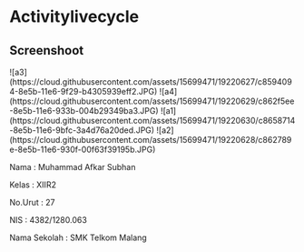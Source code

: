 # Activitylivecycle

<h2>Screenshoot</h2>
![a3](https://cloud.githubusercontent.com/assets/15699471/19220627/c8594094-8e5b-11e6-9f29-b4305939eff2.JPG)
![a4](https://cloud.githubusercontent.com/assets/15699471/19220629/c862f5ee-8e5b-11e6-933b-004b29349ba3.JPG)
![a1](https://cloud.githubusercontent.com/assets/15699471/19220630/c8658714-8e5b-11e6-9bfc-3a4d76a20ded.JPG)
![a2](https://cloud.githubusercontent.com/assets/15699471/19220628/c862789e-8e5b-11e6-930f-00f63f39195b.JPG)

Nama : Muhammad Afkar Subhan

Kelas : XIIR2

No.Urut : 27

NIS : 4382/1280.063

Nama Sekolah : SMK Telkom Malang
